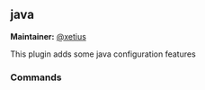 ## java

**Maintainer:** [@xetius](http://github.com/xetius)

This plugin adds some java configuration features

### Commands

